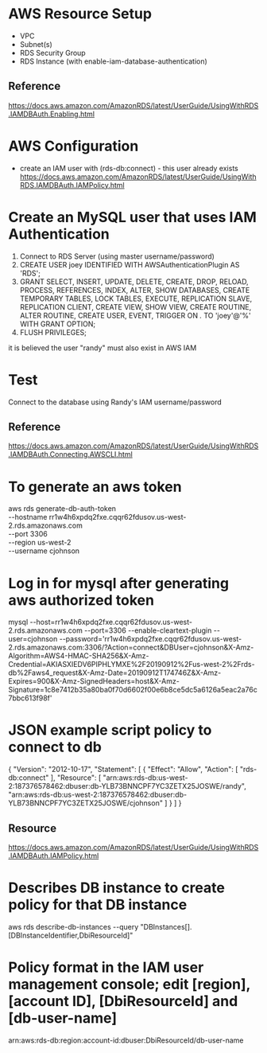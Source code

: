 # AWS Resource Setup

- VPC
- Subnet(s)
- RDS Security Group
- RDS Instance (with enable-iam-database-authentication)

## Reference

https://docs.aws.amazon.com/AmazonRDS/latest/UserGuide/UsingWithRDS.IAMDBAuth.Enabling.html

# AWS Configuration

- create an IAM user with (rds-db:connect) - this user already exists
https://docs.aws.amazon.com/AmazonRDS/latest/UserGuide/UsingWithRDS.IAMDBAuth.IAMPolicy.html

# Create an MySQL user that uses IAM Authentication

1. Connect to RDS Server (using master username/password)
2. CREATE USER joey IDENTIFIED WITH AWSAuthenticationPlugin AS 'RDS';
3. GRANT SELECT, INSERT, UPDATE, DELETE, CREATE, DROP, RELOAD, PROCESS, REFERENCES, INDEX, ALTER, SHOW DATABASES, CREATE TEMPORARY TABLES, LOCK TABLES, EXECUTE, REPLICATION SLAVE, REPLICATION CLIENT, CREATE VIEW, SHOW VIEW, CREATE ROUTINE, ALTER ROUTINE, CREATE USER, EVENT, TRIGGER ON *.* TO 'joey'@'%' WITH GRANT OPTION;
4. FLUSH PRIVILEGES;

it is believed the user "randy" must also exist in AWS IAM

# Test

Connect to the database using Randy's IAM username/password

## Reference

https://docs.aws.amazon.com/AmazonRDS/latest/UserGuide/UsingWithRDS.IAMDBAuth.Connecting.AWSCLI.html

# To generate an aws token
aws rds generate-db-auth-token \
   --hostname rr1w4h6xpdq2fxe.cqqr62fdusov.us-west-2.rds.amazonaws.com \
   --port 3306 \
   --region us-west-2 \
   --username cjohnson

# Log in for mysql after generating aws authorized token
mysql --host=rr1w4h6xpdq2fxe.cqqr62fdusov.us-west-2.rds.amazonaws.com --port=3306 --enable-cleartext-plugin --user=cjohnson --password='rr1w4h6xpdq2fxe.cqqr62fdusov.us-west-2.rds.amazonaws.com:3306/?Action=connect&DBUser=cjohnson&X-Amz-Algorithm=AWS4-HMAC-SHA256&X-Amz-Credential=AKIASXIEDV6PIPHLYMXE%2F20190912%2Fus-west-2%2Frds-db%2Faws4_request&X-Amz-Date=20190912T174746Z&X-Amz-Expires=900&X-Amz-SignedHeaders=host&X-Amz-Signature=1c8e7412b35a80ba0f70d6602f00e6b8ce5dc5a6126a5eac2a76c7bbc613f98f'

# JSON example script policy to connect to db
{
    "Version": "2012-10-17",
    "Statement": [
        {
            "Effect": "Allow",
            "Action": [
                "rds-db:connect"
            ],
            "Resource": [
                "arn:aws:rds-db:us-west-2:187376578462:dbuser:db-YLB73BNNCPF7YC3ZETX25JOSWE/randy",
                "arn:aws:rds-db:us-west-2:187376578462:dbuser:db-YLB73BNNCPF7YC3ZETX25JOSWE/cjohnson"
            ]
        }
    ]
}

## Resource
https://docs.aws.amazon.com/AmazonRDS/latest/UserGuide/UsingWithRDS.IAMDBAuth.IAMPolicy.html

# Describes DB instance to create policy for that DB instance
aws rds describe-db-instances --query "DBInstances[].[DBInstanceIdentifier,DbiResourceId]"


# Policy format in the IAM user management console; edit [region], [account ID], [DbiResourceId] and [db-user-name]
arn:aws:rds-db:region:account-id:dbuser:DbiResourceId/db-user-name